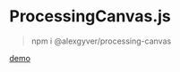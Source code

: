 # ProcessingCanvas.js
 
> npm i @alexgyver/processing-canvas

[demo](https://gyverlibs.github.io/ProcessingCanvas.js/test/)